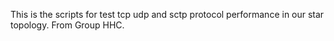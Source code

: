 This is the scripts for test tcp udp and sctp protocol performance in our star topology.
From Group HHC.